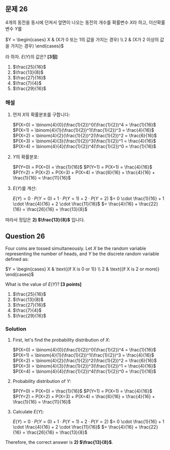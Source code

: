 

## 문제 26
4개의 동전을 동시에 던져서 앞면이 나오는 동전의 개수를 확률변수 $X$라 하고, 이산확률변수 $Y$를

$Y = \begin{cases}
X & (X가 0 또는 1의 값을 가지는 경우) \\
2 & (X가 2 이상의 값을 가지는 경우)
\end{cases}$

라 하자. $E(Y)$의 값은? **[3점]**

1) $\frac{25}{16}$
2) $\frac{13}{8}$
3) $\frac{27}{16}$
4) $\frac{7}{4}$
5) $\frac{29}{16}$

### 해설

1) 먼저 $X$의 확률분포를 구합니다:
   
   $P(X=0) = \binom{4}{0}(\frac{1}{2})^0(\frac{1}{2})^4 = \frac{1}{16}$
   $P(X=1) = \binom{4}{1}(\frac{1}{2})^1(\frac{1}{2})^3 = \frac{4}{16}$
   $P(X=2) = \binom{4}{2}(\frac{1}{2})^2(\frac{1}{2})^2 = \frac{6}{16}$
   $P(X=3) = \binom{4}{3}(\frac{1}{2})^3(\frac{1}{2})^1 = \frac{4}{16}$
   $P(X=4) = \binom{4}{4}(\frac{1}{2})^4(\frac{1}{2})^0 = \frac{1}{16}$

2) $Y$의 확률분포:
   
   $P(Y=0) = P(X=0) = \frac{1}{16}$
   $P(Y=1) = P(X=1) = \frac{4}{16}$
   $P(Y=2) = P(X=2) + P(X=3) + P(X=4) = \frac{6}{16} + \frac{4}{16} + \frac{1}{16} = \frac{11}{16}$

3) $E(Y)$를 계산:
   
   $E(Y) = 0 \cdot P(Y=0) + 1 \cdot P(Y=1) + 2 \cdot P(Y=2)$
         $= 0 \cdot \frac{1}{16} + 1 \cdot \frac{4}{16} + 2 \cdot \frac{11}{16}$
         $= \frac{4}{16} + \frac{22}{16} = \frac{26}{16} = \frac{13}{8}$

따라서 정답은 **2) $\frac{13}{8}$** 입니다.

## Question 26
Four coins are tossed simultaneously. Let $X$ be the random variable representing the number of heads, and $Y$ be the discrete random variable defined as:

$Y = \begin{cases}
X & \text{(if X is 0 or 1)} \\
2 & \text{(if X is 2 or more)}
\end{cases}$

What is the value of $E(Y)$? **[3 points]**

1) $\frac{25}{16}$
2) $\frac{13}{8}$
3) $\frac{27}{16}$
4) $\frac{7}{4}$
5) $\frac{29}{16}$

### Solution

1) First, let's find the probability distribution of $X$:
   
   $P(X=0) = \binom{4}{0}(\frac{1}{2})^0(\frac{1}{2})^4 = \frac{1}{16}$
   $P(X=1) = \binom{4}{1}(\frac{1}{2})^1(\frac{1}{2})^3 = \frac{4}{16}$
   $P(X=2) = \binom{4}{2}(\frac{1}{2})^2(\frac{1}{2})^2 = \frac{6}{16}$
   $P(X=3) = \binom{4}{3}(\frac{1}{2})^3(\frac{1}{2})^1 = \frac{4}{16}$
   $P(X=4) = \binom{4}{4}(\frac{1}{2})^4(\frac{1}{2})^0 = \frac{1}{16}$

2) Probability distribution of $Y$:
   
   $P(Y=0) = P(X=0) = \frac{1}{16}$
   $P(Y=1) = P(X=1) = \frac{4}{16}$
   $P(Y=2) = P(X=2) + P(X=3) + P(X=4) = \frac{6}{16} + \frac{4}{16} + \frac{1}{16} = \frac{11}{16}$

3) Calculate $E(Y)$:
   
   $E(Y) = 0 \cdot P(Y=0) + 1 \cdot P(Y=1) + 2 \cdot P(Y=2)$
         $= 0 \cdot \frac{1}{16} + 1 \cdot \frac{4}{16} + 2 \cdot \frac{11}{16}$
         $= \frac{4}{16} + \frac{22}{16} = \frac{26}{16} = \frac{13}{8}$

Therefore, the correct answer is **2) $\frac{13}{8}$**.